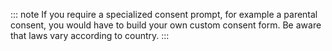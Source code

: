 ::: note
If you require a specialized consent prompt, for example a parental consent, you would have to build your own custom consent form. Be aware that laws vary according to country.
:::